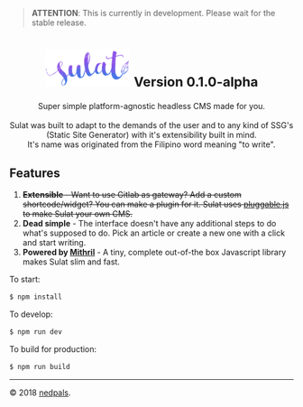 > **ATTENTION**: This is currently in development. Please wait for the stable release.

<h1 style="text-align:center;">
    <img style="width:30%;margin:0 auto;" src="./static/logo.png"/>
    <small><b>Version 0.1.0-alpha</b></small>
</h1>
<p style="text-align:center;">
Super simple platform-agnostic headless CMS made for you.
<br/>
<br/>
Sulat was built to adapt to the demands of the user and to any kind of SSG's (Static Site Generator) with it's extensibility built in mind.
<br/>
It's name was originated from the Filipino word meaning "to write".
</p>

## Features
1. ~~**Extensible** - Want to use Gitlab as gateway? Add a custom shortcode/widget? You can make a plugin for it. Sulat uses [pluggable.js](https://github.com/conversejs/pluggablejs) to make Sulat your own CMS.~~
2. **Dead simple** - The interface doesn't have any additional steps to do what's supposed to do. Pick an article or create a new one with a click and start writing.
3. **Powered by [Mithril](https://mithril.js.org)** - A tiny, complete out-of-the box Javascript library makes Sulat slim and fast.

To start:

```bash
$ npm install
```

To develop:

```bash
$ npm run dev
```

To build for production:

```bash
$ npm run build
```

---

&copy; 2018 [nedpals](https://github.com/nedpals).
